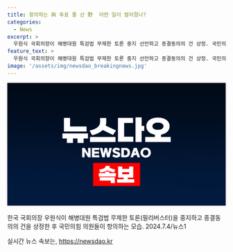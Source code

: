 ```yaml
---
title: 항의하는 與 투표 줄 선 野  어떤 일이 벌어졌나?
categories:
  - News
excerpt: >
  우원식 국회의장이 해병대원 특검법 무제한 토론 중지 선언하고 종결동의의 건 상정. 국민의힘이 의장석에 몰려가 항의하며 야당 의원들은 표결 준비 중. (150자)
feature_text: >
  우원식 국회의장이 해병대원 특검법 무제한 토론 중지 선언하고 종결동의의 건 상정. 국민의힘이 의장석에 몰려가 항의하며 야당 의원들은 표결 준비 중. (150자)
image: '/assets/img/newsdao_breakingnews.jpg'
---
```


<p><img src="/assets/img/newsdao_breakingnews.jpg" alt="pcversion 속보" /></p>

<p>한국 국회의장 우원식이 해병대원 특검법 무제한 토론(필리버스터)을 중지하고 종결동의의 건을 상정한 후 국민의힘 의원들이 항의하는 모습. 2024.7.4/뉴스1</p>
실시간 뉴스 속보는, <a href="https://newsdao.kr" rel="dofollow">https://newsdao.kr</a>


